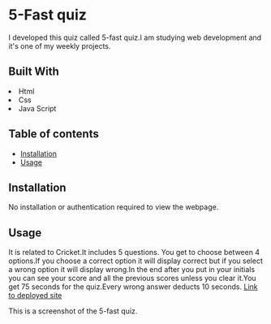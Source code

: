 # 5-Fast quiz
I developed this quiz called 5-fast quiz.I am studying web development and it's one of my weekly projects.
## Built With
<li>Html</li>
<li>Css</li>
<li>Java Script</li>

## Table of contents


  - [Installation](#installation)
  - [Usage](#usage)

  ## Installation
No installation or authentication required to view the webpage.

## Usage
It is related to Cricket.It includes 5 questions. You get to choose between 4 options.If you choose a correct option it will display correct but if you select a wrong option it will display wrong.In the end after you put in your initials you can see your score and all the previous scores unless you clear it.You get 75 seconds for the quiz.Every wrong answer deducts 10 seconds.
[Link to deployed site]()

This is a screenshot of the 5-fast quiz.